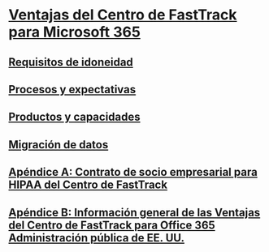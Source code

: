 # [Ventajas del Centro de FastTrack para Microsoft 365](introduction.md)
## [Requisitos de idoneidad](eligibility.md)
## [Procesos y expectativas](process-and-expectations.md)
## [Productos y capacidades](products-and-capabilities.md)
## [Migración de datos](data-migration.md)
## [Apéndice A: Contrato de socio empresarial para HIPAA del Centro de FastTrack](O365-hipaa-business-associate-agreement.md)
## [Apéndice B: Información general de las Ventajas del Centro de FastTrack para Office 365 Administración pública de EE. UU.](US-Gov-appendix-overview.md)

